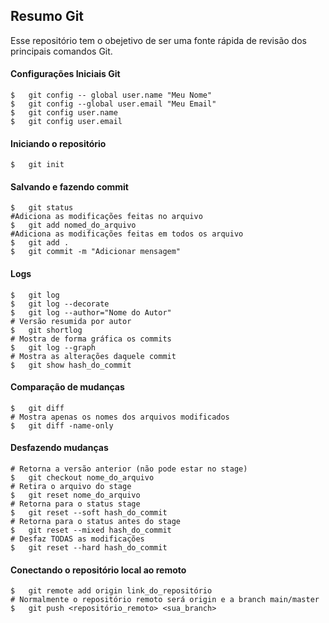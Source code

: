 ## Resumo Git
Esse repositório tem o obejetivo de ser uma fonte rápida de revisão dos principais comandos Git.
#### Configurações Iniciais Git
```git
$	git config -- global user.name "Meu Nome"
$	git config --global user.email "Meu Email"
$	git config user.name
$	git config user.email
```
#### Iniciando o repositório
```git
$	git init
```
#### Salvando e fazendo commit
```
$	git status
#Adiciona as modificações feitas no arquivo
$	git add nomed_do_arquivo		
#Adiciona as modificações feitas em todos os arquivo
$	git add .
$	git commit -m "Adicionar mensagem"
```
#### Logs
```
$	git log
$	git log --decorate
$	git log --author="Nome do Autor"
# Versão resumida por autor
$	git shortlog 	
# Mostra de forma gráfica os commits
$	git log --graph
# Mostra as alterações daquele commit
$	git show hash_do_commit 	
```
#### Comparação de mudanças
``` git
$	git diff
# Mostra apenas os nomes dos arquivos modificados
$	git diff -name-only
```
#### Desfazendo mudanças
``` git
# Retorna a versão anterior (não pode estar no stage)
$	git checkout nome_do_arquivo
# Retira o arquivo do stage
$ 	git reset nome_do_arquivo
# Retorna para o status stage
$	git reset --soft hash_do_commit
# Retorna para o status antes do stage
$	git reset --mixed hash_do_commit
# Desfaz TODAS as modificações
$	git reset --hard hash_do_commit
```
#### Conectando o repositório local ao remoto
```git
$	git remote add origin link_do_repositório
# Normalmente o repositório remoto será origin e a branch main/master
$	git push <repositório_remoto> <sua_branch>
```
